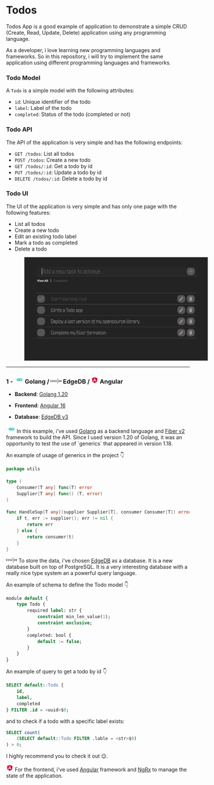 # Todos

Todos App is a good example of application to demonstrate a simple CRUD (Create, Read, Update, Delete) application using any programming language.

As a developer, i love learning new programming languages and frameworks. So in this repository, i will try to implement the same application using different programming languages and frameworks.

### Todo Model

A `Todo` is a simple model with the following attributes:

- `id`: Unique identifier of the todo
- `label`: Label of the todo
- `completed`: Status of the todo (completed or not)


### Todo API

The API of the application is very simple and has the following endpoints:

- `GET /todos`: List all todos
- `POST /todos`: Create a new todo
- `GET /todos/:id`: Get a todo by id
- `PUT /todos/:id`: Update a todo by id
- `DELETE /todos/:id`: Delete a todo by id

### Todo UI

The UI of the application is very simple and has only one page with the following features:

- List all todos
- Create a new todo
- Edit an existing todo label
- Mark a todo as completed
- Delete a todo
<div style="width: 100%; text-align: center;">
    <img alt="todo view" style="border: 0px; margin-left: 50px" src="assets/todo-ui.png" width="700px"/>
</div>

___


### 1 - <img src="assets/go.png" style="width: 25px">  Golang / <img src="assets/edgedb.png" style="width: 30px"> EdgeDB  / <img src="assets/angular.png" style="width: 20px"> Angular 

- **Backend**: [Golang 1.20](https://golang.org/)
    
- **Frontend**: [Angular 16](https://angular.io/)

- **Database**: [EdgeDB v3](https://edgedb.com/)

<img src="assets/go.png" style="width: 25px"> 
In this example, i've used <a href="https://golang.org/">Golang</a> as a backend language and <a href="https://gofiber.io/">Fiber v2 </a> framework to build the API.
Since I used version 1.20 of Golang, it was an opportunity to test the use of `generics` that appeared in version 1.18. 

An example of usage of generics in the project 👇

```go
package utils

type (
	Consumer[T any] func(T) error
	Supplier[T any] func() (T, error)
)

func HandleSup[T any](supplier Supplier[T], consumer Consumer[T]) error {
	if t, err := supplier(); err != nil {
		return err
	} else {
		return consumer(t)
	}
}
```



<img src="assets/edgedb.png" style="width: 30px"> To store the data, i've chosen <a href="https://edgedb.com/">EdgeDB</a> as a database. It is a new database built on top of PostgreSQL. 
It is a very interesting database with a really nice type system an a powerful query language. 

An example of schema to define the Todo model 👇
``` sql
module default {
    type Todo {
        required label: str {
            constraint min_len_value(1);
            constraint exclusive;
        }
        completed: bool {
            default := false;
        }
    }
}
```

An example of query to get a todo by id 👇
```sql
SELECT default::Todo {
    id,
    label,
    completed
} FILTER .id = <uuid>$0;
```

and to check if a todo with a specific label exists:

``` sql
SELECT count( 
    (SELECT default::Todo FILTER .lable = <str>$0)
) > 0;
```

I highly recommend you to check it out 😉.

<img src="assets/angular.png" style="width: 20px"> For the frontend, i've used <a href="https://angular.io/">Angular</a> framework and <a href="https://ngrx.io/">NgRx</a> to manage the state of the application.
